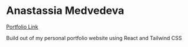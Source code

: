 # Anastassia Medvedeva

[Portfolio Link](https://personal-portfolio-beta-pink-17.vercel.app/)

Build out of my personal portfolio website using React and Tailwind CSS